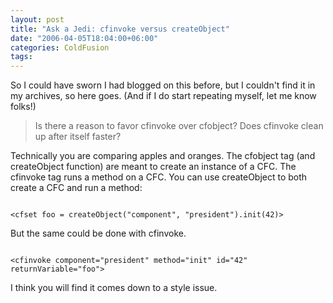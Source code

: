 ```yaml
---
layout: post
title: "Ask a Jedi: cfinvoke versus createObject"
date: "2006-04-05T18:04:00+06:00"
categories: ColdFusion 
tags: 
---
```


So I could have sworn I had blogged on this before, but I couldn't find it in my archives, so here goes. (And if I do start repeating myself, let me know folks!)

<blockquote>
Is there a reason to favor cfinvoke over cfobject? Does cfinvoke clean up after itself faster?
</blockquote>

Technically you are comparing apples and oranges. The cfobject tag (and createObject function) are meant to create an instance of a CFC. The cfinvoke tag runs a method on a CFC. You can use createObject to both create a CFC and run a method:

<code>
&lt;cfset foo = createObject("component", "president").init(42)&gt;
</code>

But the same could be done with cfinvoke. 

<code>
&lt;cfinvoke component="president" method="init" id="42" returnVariable="foo"&gt;
</code>

I think you will find it comes down to a style issue.